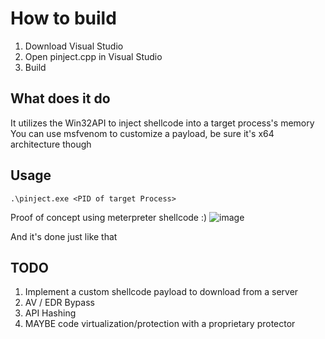 # How to build
1. Download Visual Studio
2. Open pinject.cpp in Visual Studio 
3. Build 
## What does it do
It utilizes the Win32API to inject shellcode into a target process's memory You can use msfvenom to customize a payload, be sure it's x64 architecture though
## Usage
```
.\pinject.exe <PID of target Process>
```

Proof of concept using meterpreter shellcode :) 
![image](https://github.com/user-attachments/assets/cdfc47a3-44ea-4c49-804f-530f23437db5)


And it's done just like that 
## TODO 
1. Implement a custom shellcode payload to download from a server
2. AV / EDR Bypass
3. API Hashing 
4. MAYBE code virtualization/protection with a proprietary protector
